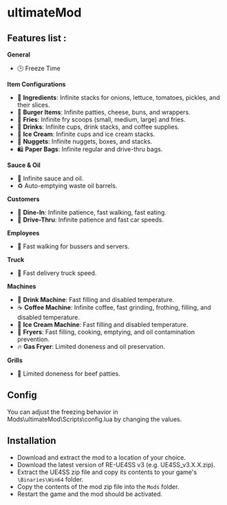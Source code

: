 # ultimateMod

## Features list : 

**General**
- 🕒 Freeze Time

**Item Configurations**
- 🍔 **Ingredients**: Infinite stacks for onions, lettuce, tomatoes, pickles, and their slices.
- 🥩 **Burger Items**: Infinite patties, cheese, buns, and wrappers.
- 🍟 **Fries**: Infinite fry scoops (small, medium, large) and fries.
- 🥤 **Drinks**: Infinite cups, drink stacks, and coffee supplies.
- 🍦 **Ice Cream**: Infinite cups and ice cream stacks.
- 🍗 **Nuggets**: Infinite nuggets, boxes, and stacks.
- 🛍️ **Paper Bags**: Infinite regular and drive-thru bags.

**Sauce & Oil**
- 🧴 Infinite sauce and oil.
- ♻️ Auto-emptying waste oil barrels.

**Customers**
- 🙋 **Dine-In**: Infinite patience, fast walking, fast eating.
- 🚗 **Drive-Thru**: Infinite patience and fast car speeds.

**Employees**
- 🏃 Fast walking for bussers and servers.

**Truck**
- 🚚 Fast delivery truck speed.

**Machines**
- 🥤 **Drink Machine**: Fast filling and disabled temperature.
- ☕ **Coffee Machine**: Infinite coffee, fast grinding, frothing, filling, and disabled temperature.
- 🍦 **Ice Cream Machine**: Fast filling and disabled temperature.
- 🍳 **Fryers**: Fast filling, cooking, emptying, and oil contamination prevention.
- 🔥 **Gas Fryer**: Limited doneness and oil preservation.

**Grills**
- 🥩 Limited doneness for beef patties.


## Config

You can adjust the freezing behavior in Mods\ultimateMod\Scripts\config.lua by changing the values.

## Installation

- Download and extract the mod to a location of your choice.
- Download the latest version of RE-UE4SS v3 (e.g. UE4SS_v3.X.X.zip).
- Extract the UE4SS zip file and copy its contents to your game's `\Binaries\Win64` folder. 
- Copy the contents of the mod zip file into the `Mods` folder.
- Restart the game and the mod should be activated.